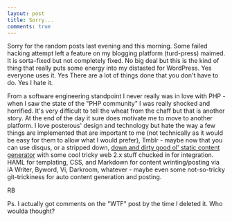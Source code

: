 ```yaml
---
layout: post
title: Sorry...
comments: true
---
```

Sorry for the random posts last evening and this morning. Some failed hacking attempt left a feature on my blogging platform (turd-press) maimed. It is sorta-fixed but not completely fixed. No big deal but this is the kind of thing that really puts some energy into my distasted for WordPress. Yes everyone uses it. Yes There are a lot of things done that you don't have to do. Yes I hate it.

From a software engineering standpoint I never really was in love with PHP - when I saw the state of the "PHP community" I was really shocked and horrified. It's very difficult to tell the wheat from the chaff but that is another story. At the end of the day it sure does motivate me to move to another platform. I love posterous' design and technology but hate the way a few things are implemented that are important to me (not technically as it would be easy for them to allow what I would prefer), Tmblr - maybe now that you can use disqus, or a stripped down, <a href="http://rwboyer.github.com/2011/01/nginx.html">down and dirty good ol' static content generator</a> with some cool tricky web 2.x stuff chucked in for integration. HAML for templating, CSS, and Markdown for content wrinting/posting via iA Writer, Byword, Vi, Darkroom, whatever - maybe even some not-so-tricky git-trickiness for auto content generation and posting.

RB

Ps. I actually got comments on the "WTF" post by the time I deleted it. Who woulda thought?